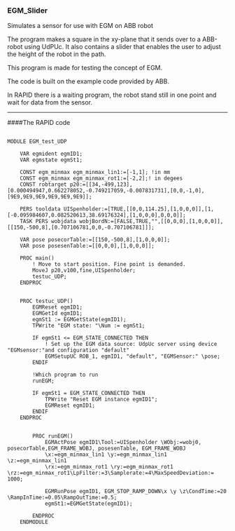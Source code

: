 ### EGM_Slider
Simulates a sensor for use with EGM on ABB robot

The program makes a square in the xy-plane that it sends over to a ABB-robot using UdPUc.
It also contains a slider that enables the user to adjust the height of the robot in the path. 

This program is made for testing the concept of EGM.

The code is built on the example code provided by ABB. 

In RAPID there is a waiting program, the robot stand still in one point and wait for data from the sensor.

_____________________________________________________________________________________________________________________________
####The RAPID code 

```rapid

MODULE EGM_test_UDP
    
    VAR egmident egmID1;
    VAR egmstate egmSt1;
    
    CONST egm_minmax egm_minmax_lin1:=[-1,1]; !in mm
    CONST egm_minmax egm_minmax_rot1:=[-2,2];! in degees
    CONST robtarget p20:=[[34,-499,123],[0.000494947,0.662278052,-0.749217059,-0.007831731],[0,0,-1,0],[9E9,9E9,9E9,9E9,9E9,9E9]];

    PERS tooldata UISpenholder:=[TRUE,[[0,0,114.25],[1,0,0,0]],[1,[-0.095984607,0.082520613,38.69176324],[1,0,0,0],0,0,0]];
    TASK PERS wobjdata wobjBordN:=[FALSE,TRUE,"",[[0,0,0],[1,0,0,0]],[[150,-500,8],[0.707106781,0,0,-0.707106781]]];
    
    VAR pose posecorTable:=[[150,-500,8],[1,0,0,0]];
    VAR pose posesenTable:=[[0,0,0],[1,0,0,0]];
  
    PROC main()
        ! Move to start position. Fine point is demanded.
        MoveJ p20,v100,fine,UISpenholder;
        testuc_UDP; 
    ENDPROC
  
    
    PROC testuc_UDP()
        EGMReset egmID1;
        EGMGetId egmID1;
        egmSt1 := EGMGetState(egmID1);
        TPWrite "EGM state: "\Num := egmSt1;
        
        IF egmSt1 <= EGM_STATE_CONNECTED THEN
            ! Set up the EGM data source: UdpUc server using device "EGMsensor:"and configuration "default"
            EGMSetupUC ROB_1, egmID1, "default", "EGMSensor:" \pose;
        ENDIF
        
        !Which program to run
        runEGM;

        IF egmSt1 = EGM_STATE_CONNECTED THEN
            TPWrite "Reset EGM instance egmID1";
            EGMReset egmID1;
        ENDIF
    ENDPROC
        
        
        PROC runEGM()
            EGMActPose egmID1\Tool:=UISpenholder \WObj:=wobj0, posecorTable,EGM_FRAME_WOBJ, posesenTable, EGM_FRAME_WOBJ 
            \x:=egm_minmax_lin1 \y:=egm_minmax_lin1 \z:=egm_minmax_lin1
            \rx:=egm_minmax_rot1 \ry:=egm_minmax_rot1 \rz:=egm_minmax_rot1\LpFilter:=3\Samplerate:=4\MaxSpeedDeviation:= 1000;
                
            EGMRunPose egmID1, EGM_STOP_RAMP_DOWN\x \y \z\CondTime:=20 \RampInTime:=0.05\RampOutTime:=0.5;
            egmSt1:=EGMGetState(egmID1);
            
        ENDPROC
    ENDMODULE
 ```
